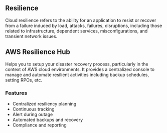 ## Resilience

Cloud resilience refers to the ability for an application to resist or recover from a failure induced by load, attacks, failures, disruptions, including those related to infrastructure, dependent services, misconfigurations, and transient network issues.

## AWS Resilience Hub

Helps you to setup your disaster recovery process, particularly in the context of AWS cloud environments. It provides a centralized console to manage and automate resilient activities including backup schedules, setting RPOs, etc.

### Features

- Centralized resiliency planning
- Continuous tracking
- Alert during outage
- Automated backups and recovery
- Compliance and reporting
